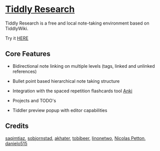 # [Tiddly Research](https://kebifurai.github.io/TiddlyResearch)

Tiddly Research is a free and local note-taking environment based on TiddlyWiki.

Try it [HERE](https://kebifurai.github.io/TiddlyResearch)

## Core Features

* Bidirectional note linking on multiple levels (tags, linked and unlinked references)

* Bullet point based hierarchical note taking structure

* Integration with the spaced repetition flashcards tool [Anki](https://apps.ankiweb.net/)

* Projects and TODO's

* Tiddler preview popup with editor capabilities

## Credits

[saqimtiaz](https://saqimtiaz.github.io/sq-tw/streams.html), [sobjornstad](https://sobjornstad.github.io/TiddlyRemember/), [akhater](https://akhater.github.io/drift/), [tobibeer](http://tobibeer.github.io/tw5-plugins/#Plugins), [linonetwo](https://onetwo.ren/wiki/#:Index), [Nicolas Petton](https://nicolas.petton.fr/tw/project-manager.html), [danielo515](http://contextplugin.tiddlyspot.com)
